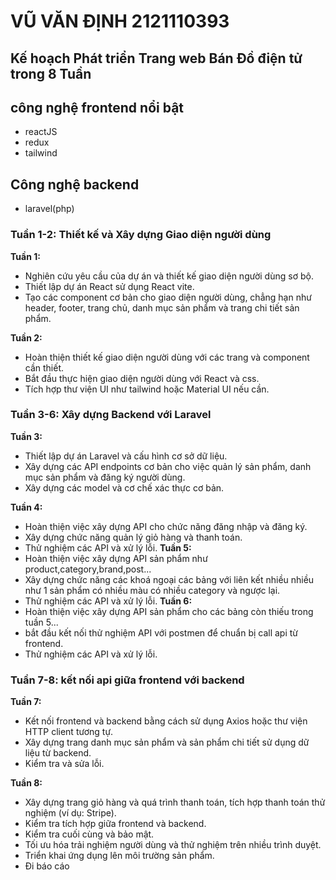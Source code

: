 # VŨ VĂN ĐỊNH 2121110393 
## Kế hoạch Phát triển Trang web Bán Đồ điện tử trong 8 Tuần
## công nghệ frontend nổi bật
- reactJS
- redux
- tailwind
  
## Công nghệ backend
- laravel(php)

### Tuần 1-2: Thiết kế và Xây dựng Giao diện người dùng

**Tuần 1:**
- Nghiên cứu yêu cầu của dự án và thiết kế giao diện người dùng sơ bộ.
- Thiết lập dự án React sử dụng React vite.
- Tạo các component cơ bản cho giao diện người dùng, chẳng hạn như header, footer, trang chủ, danh mục sản phẩm và trang chi tiết sản phẩm.

**Tuần 2:**
- Hoàn thiện thiết kế giao diện người dùng với các trang và component cần thiết.
- Bắt đầu thực hiện giao diện người dùng với React và css.
- Tích hợp thư viện UI như tailwind hoặc Material UI nếu cần.

### Tuần 3-6: Xây dựng Backend với Laravel

**Tuần 3:**
- Thiết lập dự án Laravel và cấu hình cơ sở dữ liệu.
- Xây dựng các API endpoints cơ bản cho việc quản lý sản phẩm, danh mục sản phẩm và đăng ký người dùng.
- Xây dựng các model và cơ chế xác thực cơ bản.

**Tuần 4:**
- Hoàn thiện việc xây dựng API cho chức năng đăng nhập và đăng ký.
- Xây dựng chức năng quản lý giỏ hàng và thanh toán.
- Thử nghiệm các API và xử lý lỗi.
**Tuần 5:**
- Hoàn thiện việc xây dựng API sản phẩm như product,category,brand,post...
- Xây dựng chức năng các khoá ngoại các bảng với liên kết nhiều nhiều như 1 sản phẩm có nhiều màu có nhiều category và ngược lại.
- Thử nghiệm các API và xử lý lỗi.
**Tuần 6:**
- Hoàn thiện việc xây dựng API sản phẩm cho các bảng còn thiếu trong tuần 5...
- bắt đầu kết nối thử nghiệm API với postmen để chuẩn bị call api từ frontend.
- Thử nghiệm các API và xử lý lỗi.

### Tuần 7-8: kết nối api giữa frontend với backend 

**Tuần 7:**
- Kết nối frontend và backend bằng cách sử dụng Axios hoặc thư viện HTTP client tương tự.
- Xây dựng trang danh mục sản phẩm và sản phẩm chi tiết sử dụng dữ liệu từ backend.
- Kiểm tra và sửa lỗi.

**Tuần 8:**
- Xây dựng trang giỏ hàng và quá trình thanh toán, tích hợp thanh toán thử nghiệm (ví dụ: Stripe).
- Kiểm tra tích hợp giữa frontend và backend.
- Kiểm tra cuối cùng và bảo mật.
- Tối ưu hóa trải nghiệm người dùng và thử nghiệm trên nhiều trình duyệt.
- Triển khai ứng dụng lên môi trường sản phẩm.
- Đi báo cáo
